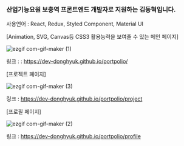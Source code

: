 ### 산업기능요원 보충역 프론트엔드 개발자로 지원하는 김동혁입니다.

사용언어 : React, Redux, Styled Component, Material UI

[Animation, SVG, Canvas등 CSS3 활용능력을 보여줄 수 있는 메인 페이지]

![ezgif com-gif-maker (1)](https://user-images.githubusercontent.com/60591071/113410399-48559580-93ee-11eb-97eb-c61e2d7c4887.gif)

링크 : : https://dev-donghyuk.github.io/portpolio/

[프로젝트 페이지]

![ezgif com-gif-maker (3)](https://user-images.githubusercontent.com/60591071/113410403-4a1f5900-93ee-11eb-96b8-16849ec6602c.gif)

링크 : https://dev-donghyuk.github.io/portpolio/project

[프로필 페이지]

![ezgif com-gif-maker (2)](https://user-images.githubusercontent.com/60591071/113410402-4986c280-93ee-11eb-8b28-431334ef8aac.gif)

링크 : https://dev-donghyuk.github.io/portpolio/profile
